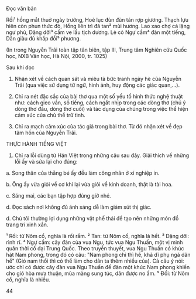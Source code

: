 Đọc văn bản

Rối¹ hồng mắt thuở ngày trường,
Hoè lục đùn đùn tán rợp giương.
Thạch lựu hiên còn phun thức đỏ,
Hồng liên trì đã tan² mùi hương.
Lao xao chợ cá lặng ngư phủ,
Dặng dỡi³ cầm ve lầu tịch dương.
Lẻ cỏ Ngự cầm⁴ đàn một tiếng,
Dân giàu đủ khắp đồi⁵ phương.

(In trong Nguyễn Trãi toàn tập tân biên, tập III, Trung tâm Nghiên cứu Quốc học, NXB Văn học, Hà Nội, 2000, tr. 1025)

Sau khi đọc

1. Nhận xét về cách quan sát và miêu tả bức tranh ngày hè của Nguyễn Trãi (qua việc sử dụng từ ngữ, hình ảnh, huy động các giác quan,...).

2. Chỉ ra nét đặc sắc của bài thơ qua một số yếu tố hình thức nghệ thuật như: cách gieo vần, số tiếng, cách ngắt nhịp trong các dòng thơ (chú ý dòng thơ đầu, dòng thơ cuối) và tác dụng của chúng trong việc thể hiện cảm xúc của chủ thể trữ tình.

3. Chỉ ra mạch cảm xúc của tác giả trong bài thơ. Từ đó nhận xét về đẹp tâm hồn của Nguyễn Trãi.

THỰC HÀNH TIẾNG VIỆT

1. Chỉ ra lỗi dùng từ Hán Việt trong những câu sau đây. Giải thích về những lỗi ấy và sửa lại cho đúng:

a. Song thân của thằng bé ấy đều làm công nhân ở xí nghiệp in.

b. Ông ấy vừa giỏi về cơ khí lại vừa giỏi về kinh doanh, thật là tài hoa.

c. Sáng mai, các bạn tập hợp đúng giờ nhé.

d. Đọc sách nơi không đủ ánh sáng dễ làm giảm sút thị giác.

d. Chú tôi thường lợi dụng những vật phế thải để tạo nên những món đồ trang trí xinh xắn.

¹ Rối: từ Nôm cổ, nghĩa là rối rắm.
² Tan: từ Nôm cổ, nghĩa là hết.
³ Dặng dỡi: rình rĩ.
⁴ Ngự cầm: cây đàn của vua Ngu, tức vua Ngu Thuấn, một vị minh quân thời cổ đại Trung Quốc. Theo truyền thuyết, vua Ngu Thuấn có khúc hát Nam phong, trong đó có câu: "Nam phong chi thì hề, khả dĩ phụ ngã dân hề" (Gió nam thổi thì có thể làm cho dân ta thêm nhiều của). Cả câu ý nói: ước chỉ có được cây đàn vua Ngu Thuấn để đàn một khúc Nam phong khiến cho gió hòa mưa thuận, mùa màng sung túc, dân được no ấm.
⁵ Đồi: từ Nôm cổ, nghĩa là nhiều.

44